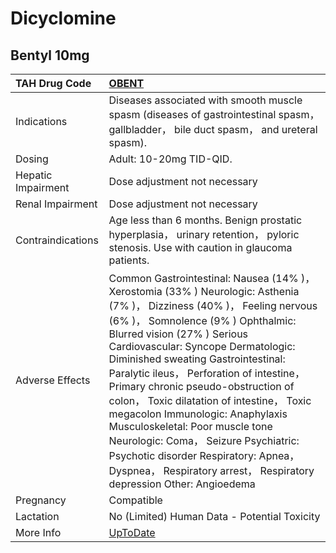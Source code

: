 # Dicyclomine

## Bentyl 10mg

| TAH Drug Code      | [OBENT](https://www.tahsda.org.tw/drugs/hissearch.php?drug_code=OBENT)                                                                                                                                                                                                                                                                                                                                                                                                                                                                                                                                                                  |
|:-------------------|:----------------------------------------------------------------------------------------------------------------------------------------------------------------------------------------------------------------------------------------------------------------------------------------------------------------------------------------------------------------------------------------------------------------------------------------------------------------------------------------------------------------------------------------------------------------------------------------------------------------------------------------|
| Indications        | Diseases associated with smooth muscle spasm (diseases of gastrointestinal spasm， gallbladder， bile duct spasm， and ureteral spasm).                                                                                                                                                                                                                                                                                                                                                                                                                                                                                                 |
| Dosing             | Adult: 10-20mg TID-QID.                                                                                                                                                                                                                                                                                                                                                                                                                                                                                                                                                                                                                 |
| Hepatic Impairment | Dose adjustment not necessary                                                                                                                                                                                                                                                                                                                                                                                                                                                                                                                                                                                                           |
| Renal Impairment   | Dose adjustment not necessary                                                                                                                                                                                                                                                                                                                                                                                                                                                                                                                                                                                                           |
| Contraindications  | Age less than 6 months. Benign prostatic hyperplasia， urinary retention， pyloric stenosis. Use with caution in glaucoma patients.                                                                                                                                                                                                                                                                                                                                                                                                                                                                                                     |
| Adverse Effects    | Common Gastrointestinal: Nausea (14% )， Xerostomia (33% ) Neurologic: Asthenia (7% )， Dizziness (40% )， Feeling nervous (6% )， Somnolence (9% ) Ophthalmic: Blurred vision (27% ) Serious Cardiovascular: Syncope Dermatologic: Diminished sweating Gastrointestinal: Paralytic ileus， Perforation of intestine， Primary chronic pseudo-obstruction of colon， Toxic dilatation of intestine， Toxic megacolon Immunologic: Anaphylaxis Musculoskeletal: Poor muscle tone Neurologic: Coma， Seizure Psychiatric: Psychotic disorder Respiratory: Apnea， Dyspnea， Respiratory arrest， Respiratory depression Other: Angioedema |
| Pregnancy          | Compatible                                                                                                                                                                                                                                                                                                                                                                                                                                                                                                                                                                                                                              |
| Lactation          | No (Limited) Human Data - Potential Toxicity                                                                                                                                                                                                                                                                                                                                                                                                                                                                                                                                                                                            |
| More Info          | [UpToDate](https://www.uptodate.com/contents/dicyclomine-drug-information)                                                                                                                                                                                                                                                                                                                                                                                                                                                                                                                                                              |

